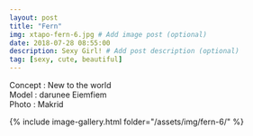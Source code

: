 ```yaml
---
layout: post
title: "Fern"
img: xtapo-fern-6.jpg # Add image post (optional)
date: 2018-07-28 08:55:00
description: Sexy Girl! # Add post description (optional)
tag: [sexy, cute, beautiful]
---
```

Concept : New to the world  
Model : darunee Eiemfiem  
Photo : Makrid    

{% include image-gallery.html folder="/assets/img/fern-6/" %}
